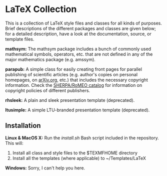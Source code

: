 LaTeX Collection
================
This is a collection of LaTeX style files and classes for all kinds of purposes. Brief descriptions of the different packages and classes are given below; for a detailed description, have a look at the documentation, source, or template files.

**mathsym:** The mathsym package includes a bunch of commonly used mathematical symbols, operators, etc. that are not defined in any of the major mathematics package (e.g. amssym).

**parapub:** A simple class for easily creating front pages for parallel publishing of scientific articles (e.g. author's copies on personal homepages, on [arXiv.org](https://arxiv.org/), etc.) that includes the necessary copyright information. Check the [SHERPA/RoMEO catalog](http://www.sherpa.ac.uk/romeo/index.php) for information on copyright policies of different publishers.

**rhsleek:** A plain and sleek presentation template (deprecated).

**ltusimple:** A simple LTU-branded presentation template (deprecated).


Installation
------------
**Linux & MacOS X:** Run the *install.sh* Bash script included in the repository. This will:

1. Install all class and style files to the $TEXMFHOME directory
2. Install all the templates (where applicable) to ~/Templates/LaTeX

**Windows:** Sorry, I can't help you here.

